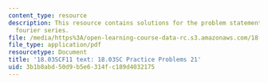 ```yaml
---
content_type: resource
description: This resource contains solutions for the problem statements related to
  fourier series.
file: /media/https%3A/open-learning-course-data-rc.s3.amazonaws.com/18-03sc-differential-equations-fall-2011/3b1b8abd50d9b5e6314fc189d4032175_MIT18_03SCF11_rec_13s21_sol.pdf
file_type: application/pdf
resourcetype: Document
title: '18.03SCF11 text: 18.03SC Practice Problems 21'
uid: 3b1b8abd-50d9-b5e6-314f-c189d4032175
---
```

